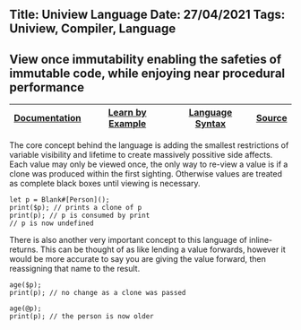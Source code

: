 Title: Uniview Language
Date: 27/04/2021
Tags: Uniview, Compiler, Language
---
View once immutability enabling the safeties of immutable code, while enjoying near procedural performance
---

| [Documentation](/uniview/documentation.html) | [Learn by Example](/uniview/tutorial.html) | [Language Syntax](/uniview/syntax.html) | [Source](https://github.com/qupa-project/uniview-lang) |
|:-:|:-:|:-:|:-:|

The core concept behind the language is adding the smallest restrictions of variable visibility and lifetime to create massively possitive side affects. Each value may only be viewed once, the only way to re-view a value is if a clone was produced within the first sighting. Otherwise values are treated as complete black boxes until viewing is necessary.
```uniview
let p = Blank#[Person]();
print($p); // prints a clone of p
print(p); // p is consumed by print
// p is now undefined
```

There is also another very important concept to this language of inline-returns.  This can be thought of as like lending a value forwards, however it would be more accurate to say you are giving the value forward, then reassigning that name to the result.
```uniview
age($p);
print(p); // no change as a clone was passed

age(@p);
print(p); // the person is now older
```
